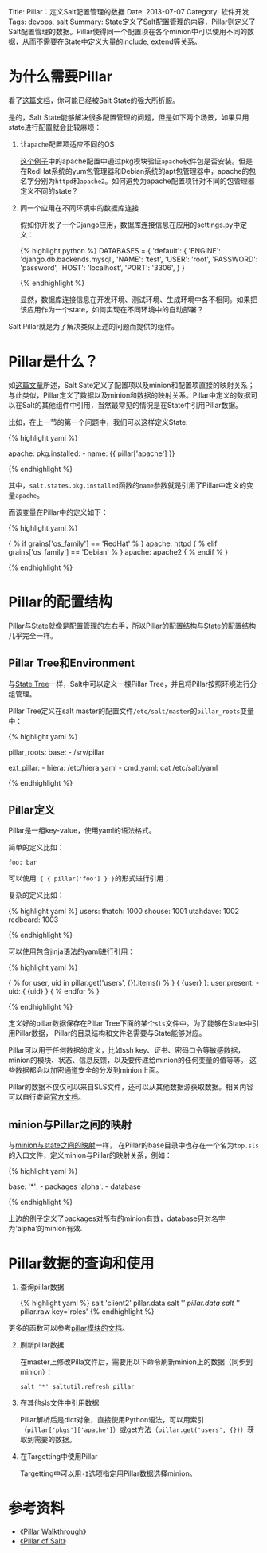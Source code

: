 Title: Pillar：定义Salt配置管理的数据
Date: 2013-07-07
Category: 软件开发
Tags: devops, salt
Summary:
    State定义了Salt配置管理的内容，Pillar则定义了Salt配置管理的数据。Pillar使得同一个配置项在各个minion中可以使用不同的数据，从而不需要在State中定义大量的include, extend等关系。

# 为什么需要Pillar

看了[这篇文档](/2013/06/30/salt_sls_sample.html)，你可能已经被Salt State的强大所折服。

是的，Salt State能够解决很多配置管理的问题，但是如下两个场景，如果只用state进行配置就会比较麻烦：

1. 让`apache`配置项适应不同的OS

   [这个例子](/2013/06/30/salt_sls_sample.html#menuIndex1)中的apache配置中通过pkg模块验证`apache`软件包是否安装。但是在RedHat系统的yum包管理器和Debian系统的apt包管理器中，apache的包名字分别为`httpd`和`apache2`。如何避免为apache配置项针对不同的包管理器定义不同的state？

2. 同一个应用在不同环境中的数据库连接

   假如你开发了一个Django应用，数据库连接信息在应用的settings.py中定义：

   {% highlight python %}
   DATABASES = {
    'default': {
        'ENGINE': 'django.db.backends.mysql',
        'NAME': 'test',
        'USER': 'root',
        'PASSWORD': 'password',
        'HOST': 'localhost',
        'PORT': '3306',
    }
   }

   {% endhighlight %}

   显然，数据库连接信息在开发环境、测试环境、生成环境中各不相同。如果把该应用作为一个state，如何实现在不同环境中的自动部署？

Salt Pillar就是为了解决类似上述的问题而提供的组件。



# Pillar是什么？

如[这篇文章](/2013/07/02/salt_state_config_structure.html)所述，Salt Sate定义了配置项以及minion和配置项直接的映射关系；与此类似，Pillar定义了数据以及minion和数据的映射关系。Pillar中定义的数据可以在Salt的其他组件中引用，当然最常见的情况是在State中引用Pillar数据。

比如，在上一节的第一个问题中，我们可以这样定义State:

{% highlight yaml %}

  apache:
    pkg.installed:
      - name: {{ pillar['apache'] }}

{% endhighlight %}

其中，`salt.states.pkg.installed`函数的`name`参数就是引用了Pillar中定义的变量`apache`。

而该变量在Pillar中的定义如下：

{% highlight yaml %}

{ % if grains['os_family'] == 'RedHat' % }
apache: httpd
{ % elif grains['os_family'] == 'Debian' % }
apache: apache2
{ % endif % }

{% endhighlight %}


# Pillar的配置结构

Pillar与State就像是配置管理的左右手，所以Pillar的配置结构与[State的配置结构](/2013/07/02/salt_state_config_structure.html)几乎完全一样。

## Pillar Tree和Environment

与[State Tree](/2013/07/02/salt_state_config_structure.html#menuIndex0)一样，Salt中可以定义一棵Pillar Tree，并且将Pillar按照环境进行分组管理。

Pillar Tree定义在salt master的配置文件`/etc/salt/master`的`pillar_roots`变量中：

{% highlight yaml %}

 pillar_roots:
   base:
     - /srv/pillar

   ext_pillar:
     - hiera: /etc/hiera.yaml
     - cmd_yaml: cat /etc/salt/yaml

{% endhighlight %}

## Pillar定义

Pillar是一组key-value，使用yaml的语法格式。

简单的定义比如：

    foo: bar

可以使用` { { pillar['foo'] } }`的形式进行引用；

复杂的定义比如：

{% highlight yaml %}
users:
  thatch: 1000
  shouse: 1001
  utahdave: 1002
  redbeard: 1003

{% endhighlight %}

可以使用包含jinja语法的yaml进行引用：

{% highlight yaml %}

 { % for user, uid in pillar.get('users', {}).items() % }
   { {user} }:
     user.present:
       - uid: { {uid} }
 { % endfor % }

{% endhighlight %}

定义好的pillar数据保存在Pillar Tree下面的某个`sls`文件中。为了能够在State中引用Pillar数据，
Pillar的目录结构和文件名需要与State能够对应。

Pillar可以用于任何数据的定义，比如ssh key、证书、密码口令等敏感数据，minion的模块、状态、信息反馈，以及要传递给minion的任何变量的值等等。
这些数据都会以加密通道安全的分发到minion上面。

Pillar的数据不仅仅可以来自SLS文件，还可以从其他数据源获取数据。相关内容可以自行查阅[官方文档](http://docs.saltstack.com/topics/pillar/index.html)。


## minion与Pillar之间的映射

与[minion与state之间的映射](/2013/07/02/salt_state_config_structure.html#menuIndex2)一样，
在Pillar的base目录中也存在一个名为`top.sls`的入口文件，定义minion与Pillar的映射关系，例如：

{% highlight yaml %}

base:
  '*':
    - packages
  'alpha':
    - database

{% endhighlight %}

上边的例子定义了packages对所有的minion有效，database只对名字为'alpha'的minion有效.



# Pillar数据的查询和使用

1. 查询pillar数据

   {% highlight yaml %}
    salt 'client2' pillar.data
    salt '*' pillar.data
    salt '*' pillar.raw key='roles'
   {% endhighlight %}

更多的函数可以参考[pillar模块的文档](https://salt.readthedocs.org/en/latest/ref/modules/all/salt.modules.pillar.html)。

2. 刷新pillar数据

   在master上修改Pilla文件后，需要用以下命令刷新minion上的数据（同步到minion）：

       salt '*' saltutil.refresh_pillar


3. 在其他sls文件中引用数据

   Pillar解析后是dict对象，直接使用Python语法，可以用索引（`pillar['pkgs']['apache']`）或get方法（`pillar.get('users', {})`）获取到需要的数据。

4. 在Targetting中使用Pillar

   Targetting中可以用`-I`选项指定用Pillar数据选择minion。




# 参考资料

- [《Pillar Walkthrough》](http://docs.saltstack.com/topics/tutorials/pillar.html)
- [《Pillar of Salt》](http://docs.saltstack.com/topics/pillar/index.html)
